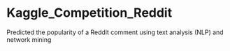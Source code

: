 # Kaggle_Competition_Reddit
Predicted the popularity of a Reddit comment using text analysis (NLP) and network mining
